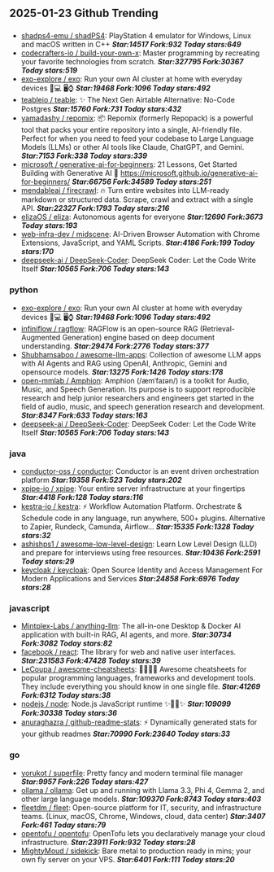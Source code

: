 ## 2025-01-23 Github Trending

### 
* [shadps4-emu / shadPS4](https://github.com/shadps4-emu/shadPS4): PlayStation 4 emulator for Windows, Linux and macOS written in C++ ***Star:14517 Fork:932 Today stars:649***
* [codecrafters-io / build-your-own-x](https://github.com/codecrafters-io/build-your-own-x): Master programming by recreating your favorite technologies from scratch. ***Star:327795 Fork:30367 Today stars:519***
* [exo-explore / exo](https://github.com/exo-explore/exo): Run your own AI cluster at home with everyday devices 📱💻 🖥️⌚ ***Star:19468 Fork:1096 Today stars:492***
* [teableio / teable](https://github.com/teableio/teable): ✨ The Next Gen Airtable Alternative: No-Code Postgres ***Star:15760 Fork:731 Today stars:432***
* [yamadashy / repomix](https://github.com/yamadashy/repomix): 📦 Repomix (formerly Repopack) is a powerful tool that packs your entire repository into a single, AI-friendly file. Perfect for when you need to feed your codebase to Large Language Models (LLMs) or other AI tools like Claude, ChatGPT, and Gemini. ***Star:7153 Fork:338 Today stars:339***
* [microsoft / generative-ai-for-beginners](https://github.com/microsoft/generative-ai-for-beginners): 21 Lessons, Get Started Building with Generative AI 🔗 https://microsoft.github.io/generative-ai-for-beginners/ ***Star:66756 Fork:34589 Today stars:251***
* [mendableai / firecrawl](https://github.com/mendableai/firecrawl): 🔥 Turn entire websites into LLM-ready markdown or structured data. Scrape, crawl and extract with a single API. ***Star:22327 Fork:1793 Today stars:216***
* [elizaOS / eliza](https://github.com/elizaOS/eliza): Autonomous agents for everyone ***Star:12690 Fork:3673 Today stars:193***
* [web-infra-dev / midscene](https://github.com/web-infra-dev/midscene): AI-Driven Browser Automation with Chrome Extensions, JavaScript, and YAML Scripts. ***Star:4186 Fork:199 Today stars:170***
* [deepseek-ai / DeepSeek-Coder](https://github.com/deepseek-ai/DeepSeek-Coder): DeepSeek Coder: Let the Code Write Itself ***Star:10565 Fork:706 Today stars:143***

### python
* [exo-explore / exo](https://github.com/exo-explore/exo): Run your own AI cluster at home with everyday devices 📱💻 🖥️⌚ ***Star:19468 Fork:1096 Today stars:492***
* [infiniflow / ragflow](https://github.com/infiniflow/ragflow): RAGFlow is an open-source RAG (Retrieval-Augmented Generation) engine based on deep document understanding. ***Star:29474 Fork:2776 Today stars:377***
* [Shubhamsaboo / awesome-llm-apps](https://github.com/Shubhamsaboo/awesome-llm-apps): Collection of awesome LLM apps with AI Agents and RAG using OpenAI, Anthropic, Gemini and opensource models. ***Star:13275 Fork:1426 Today stars:178***
* [open-mmlab / Amphion](https://github.com/open-mmlab/Amphion): Amphion (/æmˈfaɪən/) is a toolkit for Audio, Music, and Speech Generation. Its purpose is to support reproducible research and help junior researchers and engineers get started in the field of audio, music, and speech generation research and development. ***Star:8347 Fork:633 Today stars:163***
* [deepseek-ai / DeepSeek-Coder](https://github.com/deepseek-ai/DeepSeek-Coder): DeepSeek Coder: Let the Code Write Itself ***Star:10565 Fork:706 Today stars:143***

### java
* [conductor-oss / conductor](https://github.com/conductor-oss/conductor): Conductor is an event driven orchestration platform ***Star:19358 Fork:523 Today stars:202***
* [xpipe-io / xpipe](https://github.com/xpipe-io/xpipe): Your entire server infrastructure at your fingertips ***Star:4418 Fork:128 Today stars:116***
* [kestra-io / kestra](https://github.com/kestra-io/kestra): ⚡ Workflow Automation Platform. Orchestrate & Schedule code in any language, run anywhere, 500+ plugins. Alternative to Zapier, Rundeck, Camunda, Airflow... ***Star:15335 Fork:1328 Today stars:32***
* [ashishps1 / awesome-low-level-design](https://github.com/ashishps1/awesome-low-level-design): Learn Low Level Design (LLD) and prepare for interviews using free resources. ***Star:10436 Fork:2591 Today stars:29***
* [keycloak / keycloak](https://github.com/keycloak/keycloak): Open Source Identity and Access Management For Modern Applications and Services ***Star:24858 Fork:6976 Today stars:28***

### javascript
* [Mintplex-Labs / anything-llm](https://github.com/Mintplex-Labs/anything-llm): The all-in-one Desktop & Docker AI application with built-in RAG, AI agents, and more. ***Star:30734 Fork:3082 Today stars:82***
* [facebook / react](https://github.com/facebook/react): The library for web and native user interfaces. ***Star:231583 Fork:47428 Today stars:39***
* [LeCoupa / awesome-cheatsheets](https://github.com/LeCoupa/awesome-cheatsheets): 👩‍💻👨‍💻 Awesome cheatsheets for popular programming languages, frameworks and development tools. They include everything you should know in one single file. ***Star:41269 Fork:6312 Today stars:38***
* [nodejs / node](https://github.com/nodejs/node): Node.js JavaScript runtime ✨🐢🚀✨ ***Star:109099 Fork:30338 Today stars:36***
* [anuraghazra / github-readme-stats](https://github.com/anuraghazra/github-readme-stats): ⚡ Dynamically generated stats for your github readmes ***Star:70990 Fork:23640 Today stars:33***

### go
* [yorukot / superfile](https://github.com/yorukot/superfile): Pretty fancy and modern terminal file manager ***Star:9957 Fork:226 Today stars:427***
* [ollama / ollama](https://github.com/ollama/ollama): Get up and running with Llama 3.3, Phi 4, Gemma 2, and other large language models. ***Star:109370 Fork:8743 Today stars:403***
* [fleetdm / fleet](https://github.com/fleetdm/fleet): Open-source platform for IT, security, and infrastructure teams. (Linux, macOS, Chrome, Windows, cloud, data center) ***Star:3407 Fork:461 Today stars:79***
* [opentofu / opentofu](https://github.com/opentofu/opentofu): OpenTofu lets you declaratively manage your cloud infrastructure. ***Star:23911 Fork:932 Today stars:28***
* [MightyMoud / sidekick](https://github.com/MightyMoud/sidekick): Bare metal to production ready in mins; your own fly server on your VPS. ***Star:6401 Fork:111 Today stars:20***

